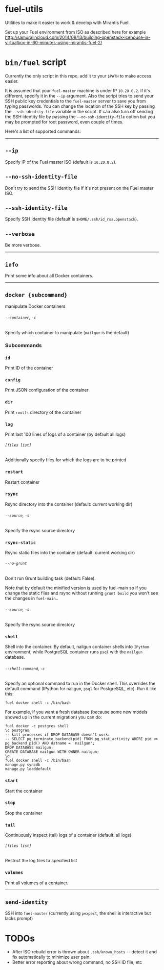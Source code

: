 fuel-utils
==========

Utilities to make it easier to work &amp; develop with Mirantis Fuel.

Set up your Fuel environment from ISO as described here for example http://samuraiincloud.com/2014/08/13/building-openstack-icehouse-in-virtualbox-in-60-minutes-using-mirantis-fuel-2/

# `bin/fuel` script

Currently the only script in this repo, add it to your `$PATH` to make access easier.

It is assumed that your `fuel-master` machine is under IP `10.20.0.2`. If it's different, specify it in the `--ip`
argument.  Also the script tries to send your SSH public key credentials to the `fuel-master` server to save you from
typing passwords. You can change the location of the SSH key by passing the `--ssh-identity-file` variable in the
script. If can also turn off sending the SSH identity file by passing the `--no-ssh-identity-file` option but you may be
prompted for root password, even couple of times.

Here's a list of supported commands:

---

## `--ip`

Specify IP of the Fuel master ISO (default is `10.20.0.2`).

## `--no-ssh-identity-file`

Don't try to send the SSH identity file if it's not present on the Fuel master ISO.

## `--ssh-identity-file`

Specify SSH identity file (default is `$HOME/.ssh/id_rsa.openstack`).

## `--verbose`

Be more verbose.

---

## `info`

Print some info about all Docker containers.

---

## `docker {subcommand}`

manipulate Docker containers

###### `--container`, `-c`

Specify which container to manipulate (`nailgun` is the default)

### Subcommands

### `id`

Print ID of the container

### `config`

Print JSON configuration of the container

### `dir`

Print `rootfs` directory of the container

### `log`

Print last 100 lines of logs of a container (by default all logs)

###### `[files list]`

Additionally specify files for which the logs are to be printed

### `restart`

Restart container

### `rsync`

Rsync directory into the container (default: current working dir)

###### `--source`, `-s`

Specify the rsync source directory

### `rsync-static`

Rsync static files into the container (default: current working dir)

###### `--no-grunt`

Don't run Grunt building task (default: False).

Note that by default the minified version is used by fuel-main so if you change the static files and rsync without running `grunt build` you won't see the changes in `fuel-main`..

###### `--source`, `-s`

Specify the rsync source directory

### `shell`

Shell into the container. By default, nailgun container shells into `IPython` environment, while PostgreSQL container runs `psql` with the `nailgun` database.

###### `--shell-command`, `-c`

Specify an optional command to run in the Docker shell. This overrides the default command (IPython for nailgun, `psql` for PostgreSQL, etc). Run it like this:

```
fuel docker shell -c /bin/bash
```

For example, if you want a fresh database (because some new models showed up in the current migration) you can do:

```
fuel docker -c postgres shell
\c postgres
-- kill processes if DROP DATABASE doesn't work:
-- SELECT pg_terminate_backend(pid) FROM pg_stat_activity WHERE pid <> pg_backend_pid() AND datname = 'nailgun';
DROP DATABASE nailgun;
CREATE DATABASE nailgun WITH OWNER nailgun;
\q
fuel docker shell -c /bin/bash
manage.py syncdb
manage.py loaddefault
```

### `start`

Start the container

### `stop`

Stop the container

### `tail`

Continuously inspect (tail) logs of a container (default: all logs).

###### `[files list]`

Restrict the log files to specified list

### `volumes`

Print all volumes of a container.

---

## `send-identity`

SSH into `fuel-master` (currently using `pexpect`, the shell is interactive but lacks prompt)

# TODOs

* After ISO rebuild error is thrown about `.ssh/known_hosts` -- detect it and fix automatically to minimize user pain.
* Better error reporting about wrong command, no SSH ID file, etc
